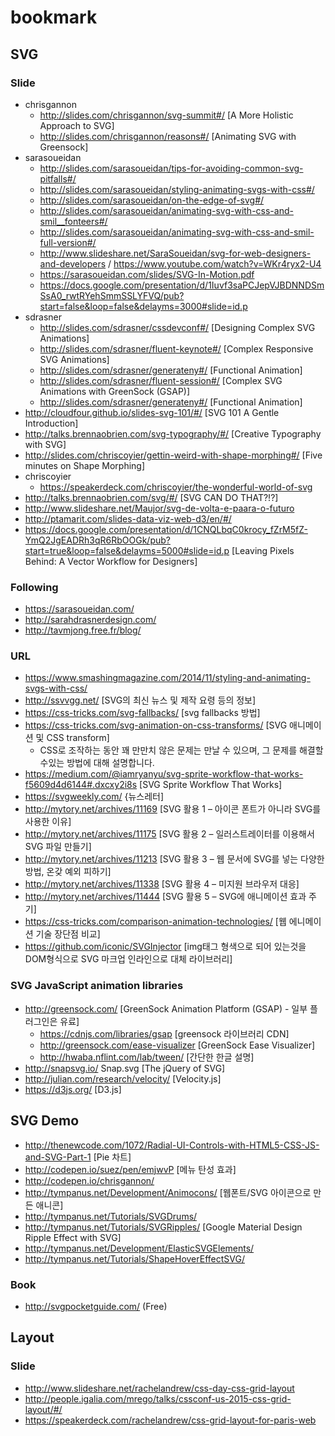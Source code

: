 # bookmark

## SVG 

### Slide

  * chrisgannon
    * http://slides.com/chrisgannon/svg-summit#/ [A More Holistic Approach to SVG]
    * http://slides.com/chrisgannon/reasons#/ [Animating SVG with Greensock]
  * sarasoueidan
    * http://slides.com/sarasoueidan/tips-for-avoiding-common-svg-pitfalls#/
    * http://slides.com/sarasoueidan/styling-animating-svgs-with-css#/
    * http://slides.com/sarasoueidan/on-the-edge-of-svg#/
    * http://slides.com/sarasoueidan/animating-svg-with-css-and-smil__fonteers#/
    * http://slides.com/sarasoueidan/animating-svg-with-css-and-smil-full-version#/
    * http://www.slideshare.net/SaraSoueidan/svg-for-web-designers-and-developers  / https://www.youtube.com/watch?v=WKr4ryx2-U4
    * https://sarasoueidan.com/slides/SVG-In-Motion.pdf
    * https://docs.google.com/presentation/d/1Iuvf3saPCJepVJBDNNDSmSsA0_rwtRYehSmmSSLYFVQ/pub?start=false&loop=false&delayms=3000#slide=id.p
  * sdrasner
    * http://slides.com/sdrasner/cssdevconf#/ [Designing Complex SVG Animations]
    * http://slides.com/sdrasner/fluent-keynote#/ [Complex Responsive SVG Animations]
    * http://slides.com/sdrasner/generateny#/ [Functional Animation]
    * http://slides.com/sdrasner/fluent-session#/ [Complex SVG Animations with GreenSock (GSAP)]
    * http://slides.com/sdrasner/generateny#/ [Functional Animation]
  * http://cloudfour.github.io/slides-svg-101/#/ [SVG 101 A Gentle Introduction]
  * http://talks.brennaobrien.com/svg-typography/#/ [Creative Typography with SVG]
  * http://slides.com/chriscoyier/gettin-weird-with-shape-morphing#/ [Five minutes on Shape Morphing]
  * chriscoyier
    * https://speakerdeck.com/chriscoyier/the-wonderful-world-of-svg
  * http://talks.brennaobrien.com/svg/#/ [SVG CAN DO THAT?!?]
  * http://www.slideshare.net/Maujor/svg-de-volta-e-paara-o-futuro
  * http://ptamarit.com/slides-data-viz-web-d3/en/#/
  * https://docs.google.com/presentation/d/1CNQLbqC0krocy_fZrM5fZ-YmQ2JgEADRh3qR6RbOOGk/pub?start=true&loop=false&delayms=5000#slide=id.p [Leaving Pixels Behind: A Vector Workflow for Designers]

### Following

  * https://sarasoueidan.com/
  * http://sarahdrasnerdesign.com/
  * http://tavmjong.free.fr/blog/

### URL

  * https://www.smashingmagazine.com/2014/11/styling-and-animating-svgs-with-css/
  * http://ssvvgg.net/ [SVG의 최신 뉴스 및 제작 요령 등의 정보]
  * https://css-tricks.com/svg-fallbacks/ [svg fallbacks 방법]
  * https://css-tricks.com/svg-animation-on-css-transforms/ [SVG 애니메이션 및 CSS transform]
    * CSS로 조작하는 동안 꽤 만만치 않은 문제는 만날 수 있으며, 그 문제를 해결할 수있는 방법에 대해 설명합니다.
  * https://medium.com/@iamryanyu/svg-sprite-workflow-that-works-f5609d4d6144#.dxcxy2i8s [SVG Sprite Workflow That Works]
  * https://svgweekly.com/ {뉴스레터]
  * http://mytory.net/archives/11169 [SVG 활용 1 – 아이콘 폰트가 아니라 SVG를 사용한 이유]
  * http://mytory.net/archives/11175 [SVG 활용 2 – 일러스트레이터를 이용해서 SVG 파일 만들기]
  * http://mytory.net/archives/11213 [SVG 활용 3 – 웹 문서에 SVG를 넣는 다양한 방법, 온갖 예외 피하기]
  * http://mytory.net/archives/11338 [SVG 활용 4 – 미지원 브라우저 대응]
  * http://mytory.net/archives/11444 [SVG 활용 5 – SVG에 애니메이션 효과 주기]
  * https://css-tricks.com/comparison-animation-technologies/ [웹 에니메이션 기술 장단점 비교]
  * https://github.com/iconic/SVGInjector [img태그 형색으로 되어 있는것을 DOM형식으로 SVG 마크업 인라인으로 대체 라이브러리]
 
### SVG JavaScript animation libraries 

  * http://greensock.com/ [GreenSock Animation Platform (GSAP) - 일부 플러그인은 유료]
    * https://cdnjs.com/libraries/gsap [greensock 라이브러리 CDN]
    * http://greensock.com/ease-visualizer [GreenSock Ease Visualizer]
    * http://hwaba.nflint.com/lab/tween/ [간단한 한글 설명]
  * http://snapsvg.io/ Snap.svg [The jQuery of SVG]
  * http://julian.com/research/velocity/ [Velocity.js]
  * https://d3js.org/ [D3.js]

## SVG Demo

  * http://thenewcode.com/1072/Radial-UI-Controls-with-HTML5-CSS-JS-and-SVG-Part-1 [Pie 차트]
  * http://codepen.io/suez/pen/emjwvP [메뉴 탄성 효과]
  * http://codepen.io/chrisgannon/
  * http://tympanus.net/Development/Animocons/ [웹폰트/SVG 아이콘으로 만든 애니콘]
  * http://tympanus.net/Tutorials/SVGDrums/
  * http://tympanus.net/Tutorials/SVGRipples/ [Google Material Design Ripple Effect with SVG]
  * http://tympanus.net/Development/ElasticSVGElements/
  * http://tympanus.net/Tutorials/ShapeHoverEffectSVG/

  
### Book
  
  * http://svgpocketguide.com/ (Free)

  
## Layout

### Slide

  * http://www.slideshare.net/rachelandrew/css-day-css-grid-layout
  * http://people.igalia.com/mrego/talks/cssconf-us-2015-css-grid-layout/#/
  * https://speakerdeck.com/rachelandrew/css-grid-layout-for-paris-web
